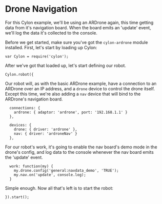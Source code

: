 # Drone Navigation

For this Cylon example, we'll be using an ARDrone again, this time getting data
from it's navigation board. When the board emits an 'update' event, we'll log
the data it's collected to the console.

Before we get started, make sure you've got the `cylon-ardrone` module
installed. First, let's start by loading up Cylon:

    var Cylon = require('cylon');

After we've got that loaded up, let's start defining our robot.

    Cylon.robot({

Our robot will, as with the basic ARDrone example, have a connection to an
ARDrone over an IP address, and a `drone` device to control the drone itself.
Except this time, we're also adding a `nav` device that will bind to the
ARDrone's navigation board.

      connections: {
        ardrone: { adaptor: 'ardrone', port: '192.168.1.1' }
      },

      devices: {
        drone: { driver: 'ardrone' },
        nav: { driver: 'ardroneNav' }
      },

For our robot's work, it's going to enable the nav board's demo mode in the
drone's config, and log data to the console whenever the nav board emits the
'update' event.

      work: function(my) {
        my.drone.config('general:navdata_demo', 'TRUE');
        my.nav.on('update', console.log);
      }

Simple enough. Now all that's left is to start the robot:

    }).start();

